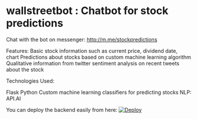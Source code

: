 # wallstreetbot : Chatbot for stock predictions 

Chat with the bot on messenger:
http://m.me/stockpredictions

Features:
Basic stock information such as current price, dividend date, chart
Predictions about stocks based on custom machine learning algorithm 
Qualitative information from twitter sentiment analysis on recent tweets about the stock

Technologies Used: 

Flask 
Python
Custom machine learning classifiers for predicting stocks
NLP: API.AI



You can deploy the backend easily from here:
[![Deploy](https://www.herokucdn.com/deploy/button.svg)](https://heroku.com/deploy)
